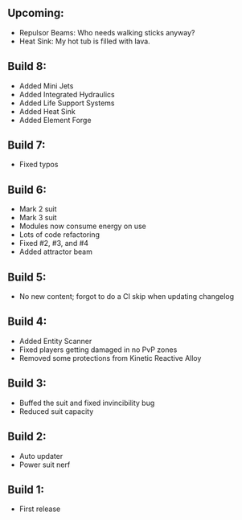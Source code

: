 ## Upcoming:
- Repulsor Beams: Who needs walking sticks anyway?
- Heat Sink: My hot tub is filled with lava.

## Build 8:
- Added Mini Jets
- Added Integrated Hydraulics
- Added Life Support Systems
- Added Heat Sink
- Added Element Forge

## Build 7:
- Fixed typos

## Build 6:
- Mark 2 suit
- Mark 3 suit
- Modules now consume energy on use
- Lots of code refactoring
- Fixed #2, #3, and #4
- Added attractor beam

## Build 5:
- No new content; forgot to do a CI skip when updating changelog

## Build 4:
- Added Entity Scanner
- Fixed players getting damaged in no PvP zones
- Removed some protections from Kinetic Reactive Alloy

## Build 3:
- Buffed the suit and fixed invincibility bug
- Reduced suit capacity

## Build 2:
- Auto updater
- Power suit nerf

## Build 1:
- First release